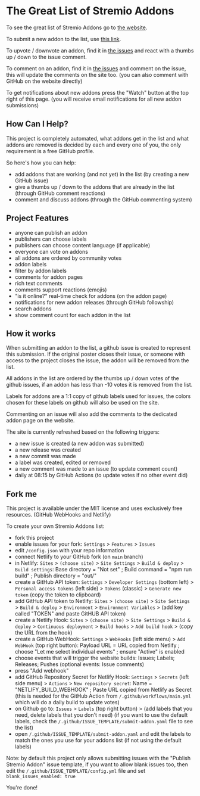 # The Great List of Stremio Addons

To see the great list of Stremio Addons go to [the website](https://stremio-addons.netlify.app/).

To submit a new addon to the list, use [this link](https://github.com/danamag/stremio-addons-list/issues/new?assignees=&labels=misc&template=submit-addon.yaml&title=Addon+Name).

To upvote / downvote an addon, find it in [the issues](https://github.com/danamag/stremio-addons-list/issues) and react with a thumbs up / down to the issue comment.

To comment on an addon, find it in [the issues](https://github.com/danamag/stremio-addons-list/issues) and comment on the issue, this will update the comments on the site too. (you can also comment with GitHub on the website directly)

To get notifications about new addons press the "Watch" button at the top right of this page. (you will receive email notifications for all new addon submissions)


## How Can I Help?

This project is completely automated, what addons get in the list and what addons are removed is decided by each and every one of you, the only requirement is a free GitHub profile.

So here's how you can help:
- add addons that are working (and not yet) in the list (by creating a new GitHub issue)
- give a thumbs up / down to the addons that are already in the list (through GitHub comment reactions)
- comment and discuss addons (through the GitHub commenting system)


## Project Features

- anyone can publish an addon
- publishers can choose labels
- publishers can choose content language (if applicable)
- everyone can vote on addons
- all addons are ordered by community votes
- addon labels
- filter by addon labels
- comments for addon pages
- rich text comments
- comments support reactions (emojis)
- "is it online?" real-time check for addons (on the addon page)
- notifications for new addon releases (through GitHub followship)
- search addons
- show comment count for each addon in the list


## How it works

When submitting an addon to the list, a github issue is created to represent this submission. If the original poster closes their issue, or someone with access to the project closes the issue, the addon will be removed from the list.

All addons in the list are ordered by the thumbs up / down votes of the github issues, if an addon has less than -10 votes it is removed from the list.

Labels for addons are a 1:1 copy of github labels used for issues, the colors chosen for these labels on github will also be used on the site.

Commenting on an issue will also add the comments to the dedicated addon page on the website.

The site is currently refreshed based on the following triggers:
- a new issue is created (a new addon was submitted)
- a new release was created
- a new commit was made
- a label was created, edited or removed
- a new comment was made to an issue (to update comment count)
- daily at 08:15 by GitHub Actions (to update votes if no other event did)


## Fork me

This project is available under the MIT license and uses exclusively free resources. (GitHub WebHooks and Netlify)

To create your own Stremio Addons list:
- fork this project
- enable issues for your fork: `Settings` > `Features` > `Issues`
- edit `/config.json` with your repo information
- connect Netlify to your GitHub fork (on `main` branch)
- in Netlify: `Sites` > `(choose site)` > `Site Settings` > `Build & deploy` > `Build settings`: Base directory = "Not set" ; Build command = "npm run build" ; Publish directory = "out/"
- create a GitHub API token: `Settings` > `Developer Settings` (bottom left) > `Personal access tokens` (left side) > `Tokens` (classic) > `Generate new token` (copy the token to clipboard)
- add GitHub API token to Netlify: `Sites` > `(choose site)` > `Site Settings` > `Build & deploy` > `Environment` > `Environment Variables` > (add key called "TOKEN" and paste GitHUB API token)
- create a Netlify Hook: `Sites` > `(choose site)` > `Site Settings` > `Build & deploy` > `Continuous deployment` > `Build hooks` > `Add build hook` > (copy the URL from the hook)
- create a GitHub WebHook: `Settings` > `WebHooks` (left side menu) > `Add WebHook` (top right button): Payload URL = URL copied from Netlify ; choose "Let me select individual events" ; ensure "Active" is enabled
- choose events that will trigger the website builds: Issues; Labels; Releases; Pushes (optional events: Issue comments)
- press "Add webhook"
- add GitHub Repository Secret for Netlify Hook: `Settings` > `Secrets` (left side menu) > `Actions` > `New repository secret`: Name = "NETLIFY_BUILD_WEBHOOK" ; Paste URL copied from Netlify as Secret (this is needed for the GitHub Action from `/.github/workflows/main.yml` which will do a daily build to update votes)
- on Github go to: `Issues` > `Labels` (top right button) > (add labels that you need, delete labels that you don't need) (if you want to use the default labels, check the `/.github/ISSUE_TEMPLATE/submit-addon.yaml` file to see the list)
- open `/.github/ISSUE_TEMPLATE/submit-addon.yaml` and edit the labels to match the ones you use for your addons list (if not using the default labels)

Note: by default this project only allows submitting issues with the "Publish Stremio Addon" issue template, if you want to allow blank issues too, then edit the `/.github/ISSUE_TEMPLATE/config.yml` file and set `blank_issues_enabled: true`

You're done!
